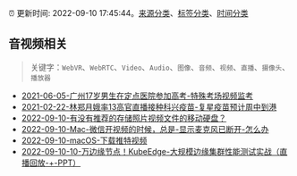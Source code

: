 :alarm_clock: 更新时间: 2022-09-10 17:45:44。[来源分类](../README.md)、[标签分类](../TAGS.md)、[时间分类](../TIMELINE.md)

## 音视频相关


> 关键字：`WebVR`、`WebRTC`、`Video`、`Audio`、`图像`、`音频`、`视频`、`直播`、`摄像头`、`播放器`



- [2021-06-05-广州17岁男生在定点医院参加高考-特殊考场视频监考](https://m.caixin.com/m/2021-06-05/101723418.html) 
- [2021-02-22-林郑月娥率13高官直播接种科兴疫苗-复星疫苗预计周中到港](https://m.caixin.com/m/2021-02-22/101665724.html) 
- [2022-09-10-有没有推荐的存储照片视频文件的移动硬盘？](https://www.v2ex.com/t/879203) 
- [2022-09-10-Mac-微信开视频的时候，总是-显示麦克风已断开-怎么办](https://www.v2ex.com/t/879172) 
- [2022-09-10-macOS-下载推特视频](https://www.v2ex.com/t/879170) 
- [2022-09-10-10-万边缘节点！KubeEdge-大规模边缘集群性能测试实战（直播回放-+-PPT）](https://toutiao.io/k/w2zkw2k) 